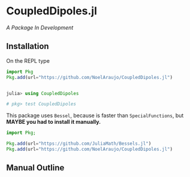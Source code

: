 # CoupledDipoles.jl

*A Package In Development*

## **Installation**

On the REPL type
```julia
import Pkg
Pkg.add(url="https://github.com/NoelAraujo/CoupledDipoles.jl")


julia> using CoupledDipoles

# pkg> test CoupledDipoles
```



This package uses `Bessel`, because is faster than `SpecialFunctions`, but **MAYBE you had to install it manually.**

```julia
import Pkg;

Pkg.add(url="https://github.com/JuliaMath/Bessels.jl")
Pkg.add(url="https://github.com/NoelAraujo/CoupledDipoles.jl")
```


## Manual Outline
```@contents
```